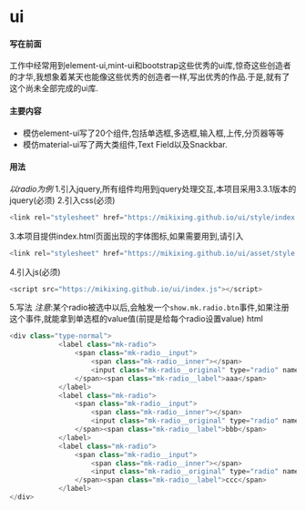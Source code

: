 # ui
#### 写在前面
工作中经常用到element-ui,mint-ui和bootstrap这些优秀的ui库,惊奇这些创造者的才华,我想象着某天也能像这些优秀的创造者一样,写出优秀的作品.于是,就有了这个尚未全部完成的ui库.
#### 主要内容
* 模仿element-ui写了20个组件,包括单选框,多选框,输入框,上传,分页器等等
* 模仿material-ui写了两大类组件,Text Field以及Snackbar.
#### 用法
*以radio为例*
1.引入jquery,所有组件均用到jquery处理交互,本项目采用3.3.1版本的jquery(必须)
2.引入css(必须)
```javascript
<link rel="stylesheet" href="https://mikixing.github.io/ui/style/index.css" />
````
3.本项目提供index.html页面出现的字体图标,如果需要用到,请引入
```javascript
<link rel="stylesheet" href="https://mikixing.github.io/ui/asset/style.css">
```
4.引入js(必须)
```javascript
<script src="https://mikixing.github.io/ui/index.js"></script>
```
5.写法
*注意*:某个radio被选中以后,会触发一个`show.mk.radio.btn`事件,如果注册这个事件,就能拿到单选框的value值(前提是给每个radio设置value)
html
```javascript
<div class="type-normal">
			<label class="mk-radio">
				<span class="mk-radio__input">
					<span class="mk-radio__inner"></span>
					<input class="mk-radio__original" type="radio" name="normal" value=1>
				</span><span class="mk-radio__label">aaa</span>
			</label>
			<label class="mk-radio">
				<span class="mk-radio__input">
					<span class="mk-radio__inner"></span>
					<input class="mk-radio__original" type="radio" name="normal" value=2>
				</span><span class="mk-radio__label">bbb</span>
			</label>
			<label class="mk-radio">
				<span class="mk-radio__input">
					<span class="mk-radio__inner"></span>
					<input class="mk-radio__original" type="radio" name="normal" value=3>
				</span><span class="mk-radio__label">ccc</span>
			</label>
</div>
```
